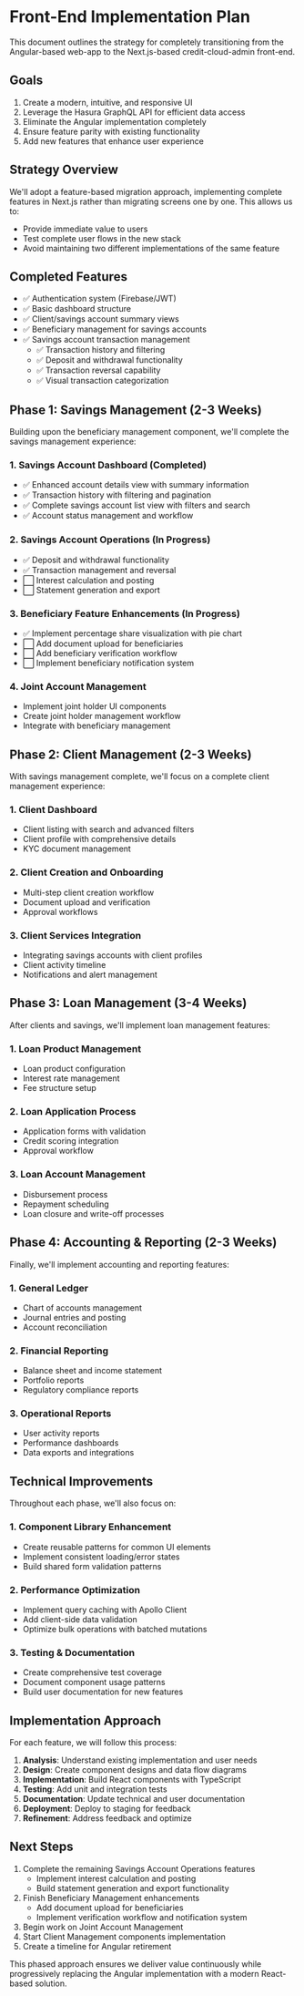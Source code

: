 # Front-End Implementation Plan

This document outlines the strategy for completely transitioning from the Angular-based web-app to the Next.js-based credit-cloud-admin front-end.

## Goals

1. Create a modern, intuitive, and responsive UI
2. Leverage the Hasura GraphQL API for efficient data access
3. Eliminate the Angular implementation completely
4. Ensure feature parity with existing functionality
5. Add new features that enhance user experience

## Strategy Overview

We'll adopt a feature-based migration approach, implementing complete features in Next.js rather than migrating screens one by one. This allows us to:

- Provide immediate value to users
- Test complete user flows in the new stack
- Avoid maintaining two different implementations of the same feature

## Completed Features

- ✅ Authentication system (Firebase/JWT)
- ✅ Basic dashboard structure
- ✅ Client/savings account summary views
- ✅ Beneficiary management for savings accounts
- ✅ Savings account transaction management
  - ✅ Transaction history and filtering
  - ✅ Deposit and withdrawal functionality
  - ✅ Transaction reversal capability
  - ✅ Visual transaction categorization

## Phase 1: Savings Management (2-3 Weeks)

Building upon the beneficiary management component, we'll complete the savings management experience:

### 1. Savings Account Dashboard (Completed)
- ✅ Enhanced account details view with summary information
- ✅ Transaction history with filtering and pagination
- ✅ Complete savings account list view with filters and search
- ✅ Account status management and workflow

### 2. Savings Account Operations (In Progress)
- ✅ Deposit and withdrawal functionality
- ✅ Transaction management and reversal
- ⬜ Interest calculation and posting
- ⬜ Statement generation and export

### 3. Beneficiary Feature Enhancements (In Progress)
- ✅ Implement percentage share visualization with pie chart
- ⬜ Add document upload for beneficiaries
- ⬜ Add beneficiary verification workflow
- ⬜ Implement beneficiary notification system

### 4. Joint Account Management
- Implement joint holder UI components
- Create joint holder management workflow
- Integrate with beneficiary management

## Phase 2: Client Management (2-3 Weeks)

With savings management complete, we'll focus on a complete client management experience:

### 1. Client Dashboard
- Client listing with search and advanced filters
- Client profile with comprehensive details
- KYC document management

### 2. Client Creation and Onboarding
- Multi-step client creation workflow
- Document upload and verification
- Approval workflows

### 3. Client Services Integration
- Integrating savings accounts with client profiles
- Client activity timeline
- Notifications and alert management

## Phase 3: Loan Management (3-4 Weeks)

After clients and savings, we'll implement loan management features:

### 1. Loan Product Management
- Loan product configuration
- Interest rate management
- Fee structure setup

### 2. Loan Application Process
- Application forms with validation
- Credit scoring integration
- Approval workflow

### 3. Loan Account Management
- Disbursement process
- Repayment scheduling
- Loan closure and write-off processes

## Phase 4: Accounting & Reporting (2-3 Weeks)

Finally, we'll implement accounting and reporting features:

### 1. General Ledger
- Chart of accounts management
- Journal entries and posting
- Account reconciliation

### 2. Financial Reporting
- Balance sheet and income statement
- Portfolio reports
- Regulatory compliance reports

### 3. Operational Reports
- User activity reports
- Performance dashboards
- Data exports and integrations

## Technical Improvements

Throughout each phase, we'll also focus on:

### 1. Component Library Enhancement
- Create reusable patterns for common UI elements
- Implement consistent loading/error states
- Build shared form validation patterns

### 2. Performance Optimization
- Implement query caching with Apollo Client
- Add client-side data validation
- Optimize bulk operations with batched mutations

### 3. Testing & Documentation
- Create comprehensive test coverage
- Document component usage patterns
- Build user documentation for new features

## Implementation Approach

For each feature, we will follow this process:

1. **Analysis**: Understand existing implementation and user needs
2. **Design**: Create component designs and data flow diagrams
3. **Implementation**: Build React components with TypeScript
4. **Testing**: Add unit and integration tests
5. **Documentation**: Update technical and user documentation
6. **Deployment**: Deploy to staging for feedback
7. **Refinement**: Address feedback and optimize

## Next Steps

1. Complete the remaining Savings Account Operations features
   - Implement interest calculation and posting
   - Build statement generation and export functionality
2. Finish Beneficiary Management enhancements
   - Add document upload for beneficiaries
   - Implement verification workflow and notification system
3. Begin work on Joint Account Management
4. Start Client Management components implementation
5. Create a timeline for Angular retirement

This phased approach ensures we deliver value continuously while progressively replacing the Angular implementation with a modern React-based solution.